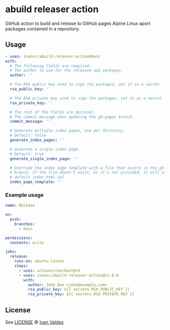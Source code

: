 # abuild releaser action

GitHub action to build and release to GitHub pages Alpine Linux aport packages
contained in a repository.

## Usage

```yaml
- uses: ivanvc/abuild-releaser-action@main
with:
  # The following fields are required.
  # The author to use for the released apk packages.
  author: ''

  # The RSA public key used to sign the packages, set it as a secret.
  rsa_public_key: ''

  # The RSA private key used to sign the packages, set it as a secret.
  rsa_private_key: ''

  # The rest of the fields are optional.
  # The commit message when updating the gh-pages branch.
  commit_message: ''

  # Generate multiple index pages, one per directory.
  # Default: false
  generate_index_pages: ''

  # Generate a single index page.
  # Default: true
  generate_single_index_page: ''

  # Override the index page template with a file that exists in the gh-pages
  # branch. If the file doesn't exist, or it's not provided, it will use the
  # default index.html.tpl.
  index_page_template: ''
```

### Example usage

```yaml
name: Release

on:
  push:
    branches:
      - main

permissions:
  contents: write

jobs:
  release:
    runs-on: ubuntu-latest
    steps:
      - uses: actions/checkout@v3
      - uses: ivanvc/abuild-releaser-action@v1.0.0
        with:
          author: John Doe <john@example.com>
          rsa_public_key: ${{ secrets.RSA_PUBLIC_KEY }}
          rsa_private_key: ${{ secrets.RSA_PRIVATE_KEY }}
```

## License

See [LICENSE](LICENSE) © [Ivan Valdes](https://github.com/ivanvc/)
